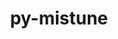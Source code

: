 ---
title: "py-mistune"
layout: cache
categories: [package, develop]
meta: {"compilers": ["none"], "num_specs": 24, "num_specs_by_stack": {"data-vis-sdk": 8, "e4s": 8, "e4s-neoverse-v2": 8, "root": 24}, "oss": ["ubuntu20.04", "ubuntu22.04"], "platforms": ["linux"], "stacks": ["data-vis-sdk", "e4s", "e4s-neoverse-v2", "root"], "targets": ["neoverse_v2", "x86_64_v3"], "versions": ["2.0.5"]}
spec_details: [{"compiler": "none", "hash": "35ctxxaqdhvc6mssffyzr3y5gcfutfho", "os": "ubuntu22.04", "platform": "linux", "size": "-", "stacks": ["e4s", "root"], "target": "x86_64_v3", "variants": ["build_system=python_pip"], "versions": ["2.0.5"]}, {"compiler": "none", "hash": "54ei3g7uuaz6jrsg2onytjfk4ldmrtpr", "os": "ubuntu22.04", "platform": "linux", "size": "-", "stacks": ["e4s", "root"], "target": "x86_64_v3", "variants": ["build_system=python_pip"], "versions": ["2.0.5"]}, {"compiler": "none", "hash": "6sbvjnhx4onqa6uhxhthj442ero6gisq", "os": "ubuntu22.04", "platform": "linux", "size": "-", "stacks": ["e4s", "root"], "target": "x86_64_v3", "variants": ["build_system=python_pip"], "versions": ["2.0.5"]}, {"compiler": "none", "hash": "awayw6iz7u6kpwxvm3eu5ol3mzyn4jd5", "os": "ubuntu22.04", "platform": "linux", "size": "-", "stacks": ["e4s", "root"], "target": "x86_64_v3", "variants": ["build_system=python_pip"], "versions": ["2.0.5"]}, {"compiler": "none", "hash": "ddyfm7hngg4swafwtdnr2mjgtkjbhymt", "os": "ubuntu22.04", "platform": "linux", "size": "-", "stacks": ["e4s-neoverse-v2", "root"], "target": "neoverse_v2", "variants": ["build_system=python_pip"], "versions": ["2.0.5"]}, {"compiler": "none", "hash": "ditwxanoan7qmpk2i2ugy6mlog6hmc4z", "os": "ubuntu22.04", "platform": "linux", "size": "-", "stacks": ["e4s-neoverse-v2", "root"], "target": "neoverse_v2", "variants": ["build_system=python_pip"], "versions": ["2.0.5"]}, {"compiler": "none", "hash": "fd2kqxsgcpkszhjom64vezql3im5o7sh", "os": "ubuntu22.04", "platform": "linux", "size": "-", "stacks": ["e4s", "root"], "target": "x86_64_v3", "variants": ["build_system=python_pip"], "versions": ["2.0.5"]}, {"compiler": "none", "hash": "h6mhq6crnmw3v4rwuic2uzupx3ujo4fc", "os": "ubuntu20.04", "platform": "linux", "size": "-", "stacks": ["data-vis-sdk", "root"], "target": "x86_64_v3", "variants": ["build_system=python_pip"], "versions": ["2.0.5"]}, {"compiler": "none", "hash": "hpejz3llds4oc2pybuevtynuu7k5yevi", "os": "ubuntu20.04", "platform": "linux", "size": "-", "stacks": ["data-vis-sdk", "root"], "target": "x86_64_v3", "variants": ["build_system=python_pip"], "versions": ["2.0.5"]}, {"compiler": "none", "hash": "iigw472udn3whodmes54fvasycybbbb5", "os": "ubuntu22.04", "platform": "linux", "size": "-", "stacks": ["e4s", "root"], "target": "x86_64_v3", "variants": ["build_system=python_pip"], "versions": ["2.0.5"]}, {"compiler": "none", "hash": "ja3w5fikmuif3wsohrsxbb4hv77sykp5", "os": "ubuntu22.04", "platform": "linux", "size": "-", "stacks": ["e4s", "root"], "target": "x86_64_v3", "variants": ["build_system=python_pip"], "versions": ["2.0.5"]}, {"compiler": "none", "hash": "jwbb4dsi3psltskmcijroatwylbqkm4q", "os": "ubuntu20.04", "platform": "linux", "size": "-", "stacks": ["data-vis-sdk", "root"], "target": "x86_64_v3", "variants": ["build_system=python_pip"], "versions": ["2.0.5"]}, {"compiler": "none", "hash": "jwhdbxk2upqecgsad2u2nvt5lqle47jc", "os": "ubuntu20.04", "platform": "linux", "size": "-", "stacks": ["data-vis-sdk", "root"], "target": "x86_64_v3", "variants": ["build_system=python_pip"], "versions": ["2.0.5"]}, {"compiler": "none", "hash": "o4fgxzsgfmieey5jf35n55vupczwylay", "os": "ubuntu22.04", "platform": "linux", "size": "-", "stacks": ["e4s-neoverse-v2", "root"], "target": "neoverse_v2", "variants": ["build_system=python_pip"], "versions": ["2.0.5"]}, {"compiler": "none", "hash": "q324ao7fxrgywqwvfp47jzbguigv4dra", "os": "ubuntu20.04", "platform": "linux", "size": "-", "stacks": ["data-vis-sdk", "root"], "target": "x86_64_v3", "variants": ["build_system=python_pip"], "versions": ["2.0.5"]}, {"compiler": "none", "hash": "roj2r3aneo4tglshbkeztwzpejlvqbt3", "os": "ubuntu22.04", "platform": "linux", "size": "-", "stacks": ["e4s", "root"], "target": "x86_64_v3", "variants": ["build_system=python_pip"], "versions": ["2.0.5"]}, {"compiler": "none", "hash": "smkjngpisqniqdcrfluf2ngzaktgnsu3", "os": "ubuntu22.04", "platform": "linux", "size": "-", "stacks": ["e4s-neoverse-v2", "root"], "target": "neoverse_v2", "variants": ["build_system=python_pip"], "versions": ["2.0.5"]}, {"compiler": "none", "hash": "snbilfrkuknyk37o4xkhtfcpcqpx3gzw", "os": "ubuntu22.04", "platform": "linux", "size": "-", "stacks": ["e4s-neoverse-v2", "root"], "target": "neoverse_v2", "variants": ["build_system=python_pip"], "versions": ["2.0.5"]}, {"compiler": "none", "hash": "tb3cnjue3hb6rg7zz6xxsww5fpayfys5", "os": "ubuntu20.04", "platform": "linux", "size": "-", "stacks": ["data-vis-sdk", "root"], "target": "x86_64_v3", "variants": ["build_system=python_pip"], "versions": ["2.0.5"]}, {"compiler": "none", "hash": "vqcaeke7uv6r4ybgdpighnls3tgaifz3", "os": "ubuntu22.04", "platform": "linux", "size": "-", "stacks": ["e4s-neoverse-v2", "root"], "target": "neoverse_v2", "variants": ["build_system=python_pip"], "versions": ["2.0.5"]}, {"compiler": "none", "hash": "vumwwuyuen6shfdfm3tb4dbuj5rzvt4o", "os": "ubuntu20.04", "platform": "linux", "size": "-", "stacks": ["data-vis-sdk", "root"], "target": "x86_64_v3", "variants": ["build_system=python_pip"], "versions": ["2.0.5"]}, {"compiler": "none", "hash": "w6ww36nwnnz6atkh6hqcmzoayofoab5d", "os": "ubuntu22.04", "platform": "linux", "size": "-", "stacks": ["e4s-neoverse-v2", "root"], "target": "neoverse_v2", "variants": ["build_system=python_pip"], "versions": ["2.0.5"]}, {"compiler": "none", "hash": "xj6vmfgyqa255grliriwbhr6aysjbk5s", "os": "ubuntu22.04", "platform": "linux", "size": "-", "stacks": ["e4s-neoverse-v2", "root"], "target": "neoverse_v2", "variants": ["build_system=python_pip"], "versions": ["2.0.5"]}, {"compiler": "none", "hash": "zmpgumwgxtwnqovu7nfkqmyxvkrwobzk", "os": "ubuntu20.04", "platform": "linux", "size": "-", "stacks": ["data-vis-sdk", "root"], "target": "x86_64_v3", "variants": ["build_system=python_pip"], "versions": ["2.0.5"]}]
---